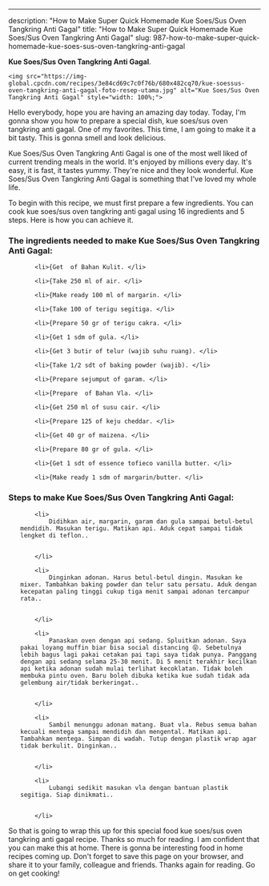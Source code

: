 ---
description: "How to Make Super Quick Homemade Kue Soes/Sus Oven Tangkring Anti Gagal"
title: "How to Make Super Quick Homemade Kue Soes/Sus Oven Tangkring Anti Gagal"
slug: 987-how-to-make-super-quick-homemade-kue-soes-sus-oven-tangkring-anti-gagal

<p>
	<strong>Kue Soes/Sus Oven Tangkring Anti Gagal</strong>. 
	
</p>
<p>
	
	<img src="https://img-global.cpcdn.com/recipes/3e84cd69c7c0f76b/680x482cq70/kue-soessus-oven-tangkring-anti-gagal-foto-resep-utama.jpg" alt="Kue Soes/Sus Oven Tangkring Anti Gagal" style="width: 100%;">
	
	
</p>
<p>
	Hello everybody, hope you are having an amazing day today. Today, I'm gonna show you how to prepare a special dish, kue soes/sus oven tangkring anti gagal. One of my favorites. This time, I am going to make it a bit tasty. This is gonna smell and look delicious.
</p>
	
<p>
	Kue Soes/Sus Oven Tangkring Anti Gagal is one of the most well liked of current trending meals in the world. It's enjoyed by millions every day. It's easy, it is fast, it tastes yummy. They're nice and they look wonderful. Kue Soes/Sus Oven Tangkring Anti Gagal is something that I've loved my whole life.
</p>
<p>
	
</p>

<p>
To begin with this recipe, we must first prepare a few ingredients. You can cook kue soes/sus oven tangkring anti gagal using 16 ingredients and 5 steps. Here is how you can achieve it.
</p>

<h3>The ingredients needed to make Kue Soes/Sus Oven Tangkring Anti Gagal:</h3>

<ol>
	
		<li>{Get  of Bahan Kulit. </li>
	
		<li>{Take 250 ml of air. </li>
	
		<li>{Make ready 100 ml of margarin. </li>
	
		<li>{Take 100 of terigu segitiga. </li>
	
		<li>{Prepare 50 gr of terigu cakra. </li>
	
		<li>{Get 1 sdm of gula. </li>
	
		<li>{Get 3 butir of telur (wajib suhu ruang). </li>
	
		<li>{Take 1/2 sdt of baking powder (wajib). </li>
	
		<li>{Prepare sejumput of garam. </li>
	
		<li>{Prepare  of Bahan Vla. </li>
	
		<li>{Get 250 ml of susu cair. </li>
	
		<li>{Prepare 125 of keju cheddar. </li>
	
		<li>{Get 40 gr of maizena. </li>
	
		<li>{Prepare 80 gr of gula. </li>
	
		<li>{Get 1 sdt of essence tofieco vanilla butter. </li>
	
		<li>{Make ready 1 sdm of margarin/butter. </li>
	
</ol>
<p>
	
</p>

<h3>Steps to make Kue Soes/Sus Oven Tangkring Anti Gagal:</h3>

<ol>
	
		<li>
			Didihkan air, margarin, garam dan gula sampai betul-betul mendidih. Masukan terigu. Matikan api. Aduk cepat sampai tidak lengket di teflon..
			
			
		</li>
	
		<li>
			Dinginkan adonan. Harus betul-betul dingin. Masukan ke mixer. Tambahkan baking powder dan telur satu persatu. Aduk dengan kecepatan paling tinggi cukup tiga menit sampai adonan tercampur rata..
			
			
		</li>
	
		<li>
			Panaskan oven dengan api sedang. Spluitkan adonan. Saya pakai loyang muffin biar bisa social distancing 😝. Sebetulnya lebih bagus lagi pakai cetakan pai tapi saya tidak punya. Panggang dengan api sedang selama 25-30 menit. Di 5 menit terakhir kecilkan api ketika adonan sudah mulai terlihat kecoklatan. Tidak boleh membuka pintu oven. Baru boleh dibuka ketika kue sudah tidak ada gelembung air/tidak berkeringat..
			
			
		</li>
	
		<li>
			Sambil menunggu adonan matang. Buat vla. Rebus semua bahan kecuali mentega sampai mendidih dan mengental. Matikan api. Tambahkan mentega. Simpan di wadah. Tutup dengan plastik wrap agar tidak berkulit. Dinginkan..
			
			
		</li>
	
		<li>
			Lubangi sedikit masukan vla dengan bantuan plastik segitiga. Siap dinikmati..
			
			
		</li>
	
</ol>

<p>
	
</p>

<p>
	So that is going to wrap this up for this special food kue soes/sus oven tangkring anti gagal recipe. Thanks so much for reading. I am confident that you can make this at home. There is gonna be interesting food in home recipes coming up. Don't forget to save this page on your browser, and share it to your family, colleague and friends. Thanks again for reading. Go on get cooking!
</p>
